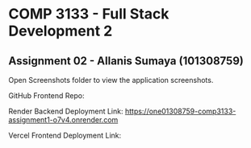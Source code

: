 # COMP 3133 - Full Stack Development 2
## Assignment 02 - Allanis Sumaya (101308759)

Open Screenshots folder to view the application screenshots.

GitHub Frontend Repo:


Render Backend Deployment Link:
https://one01308759-comp3133-assignment1-o7v4.onrender.com

Vercel Frontend Deployment Link: 

